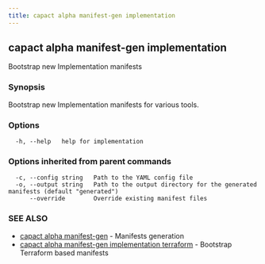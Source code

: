 ```yaml
---
title: capact alpha manifest-gen implementation
---
```


## capact alpha manifest-gen implementation

Bootstrap new Implementation manifests

### Synopsis

Bootstrap new Implementation manifests for various tools.

### Options

```
  -h, --help   help for implementation
```

### Options inherited from parent commands

```
  -c, --config string   Path to the YAML config file
  -o, --output string   Path to the output directory for the generated manifests (default "generated")
      --override        Override existing manifest files
```

### SEE ALSO

* [capact alpha manifest-gen](capact_alpha_manifest-gen.md)	 - Manifests generation
* [capact alpha manifest-gen implementation terraform](capact_alpha_manifest-gen_implementation_terraform.md)	 - Bootstrap Terraform based manifests

